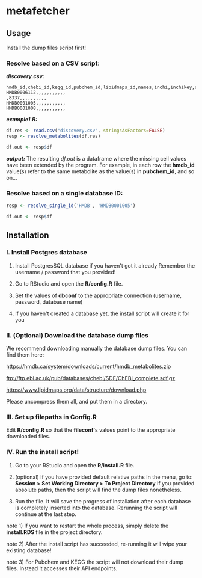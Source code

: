 # metafetcher

## Usage
Install the dump files script first!

### Resolve based on a CSV script:

***discovery.csv:***
```csv
hmdb_id,chebi_id,kegg_id,pubchem_id,lipidmaps_id,names,inchi,inchikey,smiles,formula,mass,monoisotopic_mass
HMDB0006112,,,,,,,,,,,
,8337,,,,,,,,,,
HMDB0001005,,,,,,,,,,,
HMDB0001008,,,,,,,,,,,
```

***example1.R:***
```R
df.res <- read.csv("discovery.csv", stringsAsFactors=FALSE)
resp <- resolve_metabolites(df.res)

df.out <- resp$df
```

***output:***
The resulting *df.out* is a dataframe where the missing cell values have been extended by the program. For example, in each row the **hmdb_id** value(s) refer to the same metabolite as the value(s) in **pubchem_id**, and so on... 


### Resolve based on a single database ID:
```R
resp <- resolve_single_id('HMDB', 'HMDB0001005')

df.out <- resp$df
```


## Installation

### I. Install Postgres database
1) Install PostgresSQL database if you haven't got it already
Remember the username / password that you provided!

2) Go to RStudio and open the **R/config.R** file.

3) Set the values of **dbconf** to the appropriate connection (username, password, database name)

4) If you haven't created a database yet, the install script will create it for you 

### II. (Optional) Download the database dump files 

We recommend downloading manually the database dump files. You can find them here:

  https://hmdb.ca/system/downloads/current/hmdb_metabolites.zip

  ftp://ftp.ebi.ac.uk/pub/databases/chebi/SDF/ChEBI_complete.sdf.gz
  
  https://www.lipidmaps.org/data/structure/download.php
  
Please uncompress them all, and put them in a directory.

### III. Set up filepaths in Config.R
Edit **R/config.R** so that the **fileconf**'s values point to the appropriate downloaded files.

### IV. Run the install script!
1) Go to your RStudio and open the **R/install.R** file.

2) (optional) If you have provided default relative paths In the menu, go to: 
**Session > Set Working Directory > To Project Directory**
If you provided absolute paths, then the script will find the dump files nonetheless.

3) Run the file. It will save the progress of installation after each database is completely inserted into the database. Rerunning the script will continue at the last step.

note 1) If you want to restart the whole process, simply delete the **install.RDS** file in the project directory.

note 2) After the install script has succeeded, re-running it will wipe your existing database!

note 3) For Pubchem and KEGG the script will not download their dump files. Instead it accesses their API endpoints.

